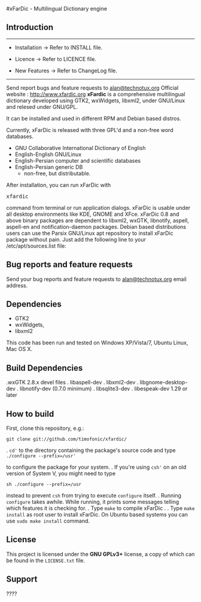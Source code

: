 #xFarDic - Multilingual Dictionary engine

## Introduction

_________________________________________________________________

* Installation -> Refer to INSTALL file.

* Licence -> Refer to LICENCE file.

* New Features -> Refer to ChangeLog file.
_________________________________________________________________
Send report bugs and feature requests to alan@technotux.org
Official website : http://www.xfardic.org
<b>xFardic</b> is a comprehensive multilingual dictionary developed using GTK2, wxWidgets, libxml2, under GNU/Linux and relesed under GNU/GPL.

It can be installed and used in different RPM and Debian based distros.

Currently, xFarDic is released with three GPL'd and a non-free word databases. 
* GNU Collaborative International Dictionary of English
* English-English GNU/Linux
* English-Persian computer and scientific databases
* English-Persian generic DB
  * non-free, but distributable.

After installation, you can run xFarDic with <pre>xfardic</pre> command from terminal or run application dialogs. xFarDic is usable under all desktop environments like KDE, GNOME and XFce. xFarDic 0.8 and above binary packages are dependent to libxml2, wxGTK, libnotify, aspell, aspell-en and notification-daemon packages. Debian based distributions users can use the Parsix GNU/Linux apt repository to install xFarDic package without pain. Just add the following line to your /etc/apt/sources.list file:


## Bug reports and feature requests

Send your bug reports and feature requests to alan@technotux.org email address.

## Dependencies

* GTK2
* wxWidgets, 
* libxml2

This code has been run and tested on Windows XP/Vista/7, Ubuntu Linux, Mac OS X.

## Build Dependencies

.wxGTK 2.8.x devel files
. libaspell-dev
. libxml2-dev
. libgnome-desktop-dev
. libnotify-dev (0.7.0 minimum)
. libsqlite3-dev
. libespeak-dev 1.29 or later

## How to build


First, clone this repository, e.g.:

    git clone git://github.com/timofonic/xfardic/

. `cd'` to the directory containing the package's source code and type
  `./configure --prefix=/usr' `
  
  to configure the package for your system.
  . If you're using `csh'` on an old version of System V, you might need to type 
  
  `sh ./configure --prefix=/usr`
  
  instead to prevent `csh` from trying to execute `configure` itself.
  . Running `configure` takes awhile. While running, it prints some messages telling which features it is checking for.
. Type `make` to compile xFarDic .
. Type `make install` as root user to install xFarDic. On Ubuntu based systems you can use `sudo make install` command.

## License

This project is licensed under the <b>GNU GPLv3+</b> license, a copy of which can be found in the `LICENSE.txt` file.

## Support

????
